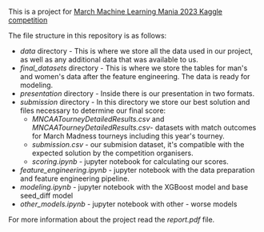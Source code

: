 
This is a project for [March Machine Learning Mania 2023 Kaggle competition]( https://www.kaggle.com/competitions/march-machine-learning-mania-2023/)


The file structure in this repository is as follows:
- _data_ directory - This is where we store all the data used in our project, as well as any additional data that was available to us.
- _final_datasets_ directory - This is where we store the tables for man's and women's data after the feature engineering. The data is ready for modeling.
- _presentation_ directory - Inside there is our presentation in two formats.
- _submission_ directory - In this directory we store our best solution and files necessary to determine our final score: 
  -  _MNCAATourneyDetailedResults.csv_ and _MNCAATourneyDetailedResults.csv_- datasets with match outcomes for March Madness tourneys including this year's tourney.
  -  _submission.csv_ - our submision dataset, it's compatible with the expected solution by the competition organisers.
  -  _scoring.ipynb_ - jupyter notebook for calculating our scores.
-  _feature\_engineering.ipynb_ - jupyter notebook with the data preparation and  feature engineering pipeline.
-  _modeling.ipynb_ - jupyter notebook with the XGBoost model and base seed\_diff model
-  _other\_models.ipynb_ - jupyter notebook with other - worse models

For more information about the project read the _report.pdf_ file.  


